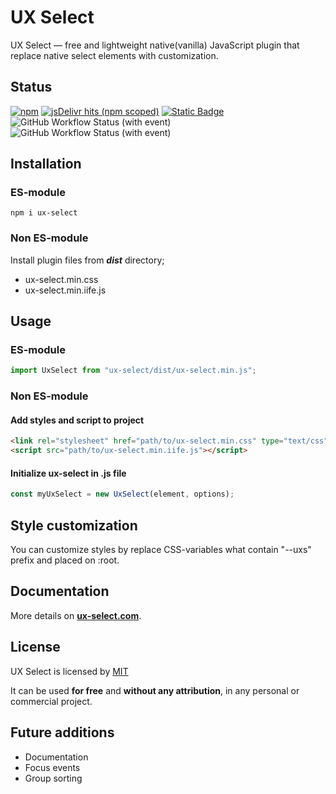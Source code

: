 # UX Select

UX Select — free and lightweight native(vanilla) JavaScript plugin that replace native select elements with customization.

## Status

[![npm](https://img.shields.io/npm/v/ux-select?logo=npm&logoColor=%232088FF&labelColor=%23FFF)](https://www.npmjs.com/package/ux-select)
[![jsDelivr hits (npm scoped)](https://img.shields.io/jsdelivr/npm/hm/ux-select?logo=jsdelivr&logoColor=blue&labelColor=white&color=blue)](https://cdn.jsdelivr.net/npm/ux-select/)
[![Static Badge](https://img.shields.io/badge/StackBlitz-examples-blue?logo=stackblitz&logoColor=blue&labelColor=white)](https://stackblitz.com/@afonja14755/collections/ux-select)
![GitHub Workflow Status (with event)](https://img.shields.io/github/actions/workflow/status/afonja14755/ux-select/format.yml?logo=github%20actions&label=Prettier&labelColor=%23fff)
![GitHub Workflow Status (with event)](https://img.shields.io/github/actions/workflow/status/afonja14755/ux-select/lint.yml?logo=github%20actions&label=ESLint&labelColor=%23fff)

## Installation

### ES-module

```shell
npm i ux-select
```

### Non ES-module

Install plugin files from **_dist_** directory;

- ux-select.min.css
- ux-select.min.iife.js

## Usage

### ES-module

```javascript
import UxSelect from "ux-select/dist/ux-select.min.js";
```

### Non ES-module

#### Add styles and script to project

```html
<link rel="stylesheet" href="path/to/ux-select.min.css" type="text/css" />
<script src="path/to/ux-select.min.iife.js"></script>
```

#### Initialize ux-select in .js file

```javascript
const myUxSelect = new UxSelect(element, options);
```

## Style customization

You can customize styles by replace CSS-variables what contain "--uxs" prefix and placed on :root.

## Documentation

More details on **[ux-select.com](https://ux-select.com/)**.

## License

UX Select is licensed by [MIT](https://choosealicense.com/licenses/mit/)

It can be used **for free** and **without any attribution**, in any personal or commercial project.

## Future additions

- Documentation
- Focus events
- Group sorting
